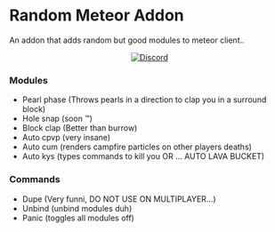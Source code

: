 # Random Meteor Addon


An addon that adds random but good modules to meteor client..

<div align="center">
    <a href="discord.gg/dNyVgyvsYG"><img src="https://img.shields.io/discord/689197705683140636?logo=discord" alt="Discord"/></a>
    <br>
</div>


### Modules
- Pearl phase (Throws pearls in a direction to clap you in a surround block)
- Hole snap (soon ™)
- Block clap (Better than burrow)
- Auto cpvp (very insane)
- Auto cum (renders campfire particles on other players deaths)
- Auto kys (types commands to kill you OR ... AUTO LAVA BUCKET)

### Commands
- Dupe (Very funni, DO NOT USE ON MULTIPLAYER...)
- Unbind (unbind modules duh)
- Panic (toggles all modules off)
